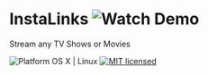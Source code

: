 # InstaLinks ![Watch Demo](http://b.repl.ca/v1/Watch-Demo-brightgreen.png)
Stream any TV Shows or Movies 

![Platform OS X | Linux](http://b.repl.ca/v1/Platform-OS_X%20%7C%20Linux-orange.png)
[![MIT licensed](https://img.shields.io/badge/license-MIT-blue.svg)](https://github.com/jctissier/InstaLinks/blob/master/LICENSE)

